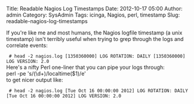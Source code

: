 Title: Readable Nagios Log Timestamps
Date: 2012-10-17 05:00
Author: admin
Category: SysAdmin
Tags: icinga, Nagios, perl, timestamp
Slug: readable-nagios-log-timestamps

If you're like me and most humans, the Nagios logfile timestamp (a unix
timestamp) isn't terribly useful when trying to grep through the logs
and correlate events:  

` # head -2 nagios.log [1350360000] LOG ROTATION: DAILY [1350360000] LOG VERSION: 2.0`  
Here's a nifty Perl one-liner that you can pipe your logs through:  
perl -pe 's/(\\d+)/localtime($1)/e'  
to get nicer output like:  

` # head -2 nagios.log [Tue Oct 16 00:00:00 2012] LOG ROTATION: DAILY [Tue Oct 16 00:00:00 2012] LOG VERSION: 2.0`
